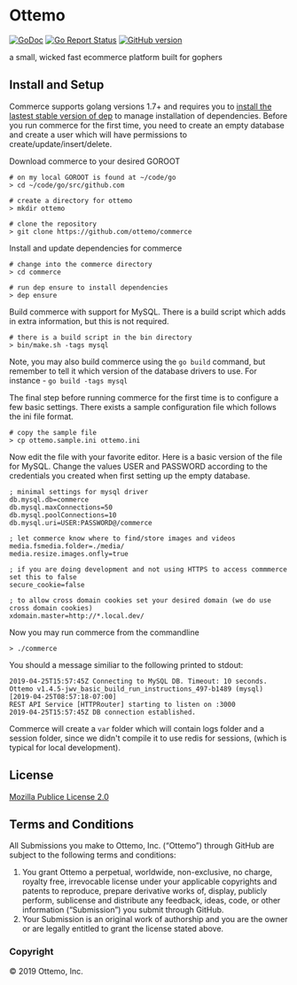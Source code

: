 Ottemo
=========

[![GoDoc](https://godoc.org/github.com/ottemo/commerce?status.svg)](https://godoc.org/github.com/ottemo/commerce)
[![Go Report Status](https://goreportcard.com/badge/github.com/ottemo/commerce)](https://goreportcard.com/report/github.com/ottemo/commerce)
[![GitHub version](https://badge.fury.io/gh/ottemo%2Fcommerce.svg)](https://badge.fury.io/gh/ottemo%2Fcommerce)

a small, wicked fast ecommerce platform built for gophers

## Install and Setup

Commerce supports golang versions 1.7+ and requires you to [install the lastest stable version of dep](https://golang.github.io/dep/docs/installation.html) to manage installation of dependencies. Before you run commerce for the first time, you need to create an empty database and create a user which will have permissions to create/update/insert/delete. 

Download commerce to your desired GOROOT 
```
# on my local GOROOT is found at ~/code/go
> cd ~/code/go/src/github.com

# create a directory for ottemo
> mkdir ottemo

# clone the repository
> git clone https://github.com/ottemo/commerce
```

Install and update dependencies for commerce
```
# change into the commerce directory
> cd commerce

# run dep ensure to install dependencies
> dep ensure
```

Build commerce with support for MySQL. There is a build script which adds in extra information, but this is not required.
```
# there is a build script in the bin directory
> bin/make.sh -tags mysql 
```

Note, you may also build commerce using the `go build` command, but remember to tell it which version of the database drivers to use. For instance - `go build -tags mysql`

The final step before running commerce for the first time is to configure a few basic settings. There exists a sample configuration file which follows the ini file format. 
```
# copy the sample file
> cp ottemo.sample.ini ottemo.ini
```

Now edit the file with your favorite editor. Here is a basic version of the file for MySQL. Change the values USER and PASSWORD according to the credentials you created when first setting up the empty database. 
```
; minimal settings for mysql driver
db.mysql.db=commerce
db.mysql.maxConnections=50
db.mysql.poolConnections=10
db.mysql.uri=USER:PASSWORD@/commerce

; let commerce know where to find/store images and videos
media.fsmedia.folder=./media/
media.resize.images.onfly=true

; if you are doing development and not using HTTPS to access commmerce set this to false 
secure_cookie=false

; to allow cross domain cookies set your desired domain (we do use cross domain cookies)
xdomain.master=http://*.local.dev/
```

Now you may run commerce from the commandline
```
> ./commerce
```

You should a message similiar to the following  printed to stdout:
```
2019-04-25T15:57:45Z Connecting to MySQL DB. Timeout: 10 seconds.
Ottemo v1.4.5-jwv_basic_build_run_instructions_497-b1489 (mysql) [2019-04-25T08:57:18-07:00]
REST API Service [HTTPRouter] starting to listen on :3000
2019-04-25T15:57:45Z DB connection established.
```

Commerce will create a `var` folder which will contain logs folder and a session folder, since we didn't compile it to use redis for sessions, (which is typical for local development).


## License

[Mozilla Publice License 2.0](LICENSE.md)
## Terms and Conditions

All Submissions you make to Ottemo, Inc. (“Ottemo”) through GitHub are subject to the following terms and conditions:

1. You grant Ottemo a perpetual, worldwide, non-exclusive, no charge, royalty free, irrevocable license under your applicable copyrights and patents to reproduce, prepare derivative works of, display, publicly perform, sublicense and distribute any feedback, ideas, code, or other information (“Submission”) you submit through GitHub.
2. Your Submission is an original work of authorship and you are the owner or are legally entitled to grant the license stated above.

### Copyright
© 2019 Ottemo, Inc.


